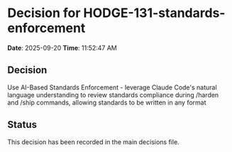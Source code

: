 # Decision for HODGE-131-standards-enforcement

**Date**: 2025-09-20
**Time**: 11:52:47 AM

## Decision
Use AI-Based Standards Enforcement - leverage Claude Code's natural language understanding to review standards compliance during /harden and /ship commands, allowing standards to be written in any format

## Status
This decision has been recorded in the main decisions file.
